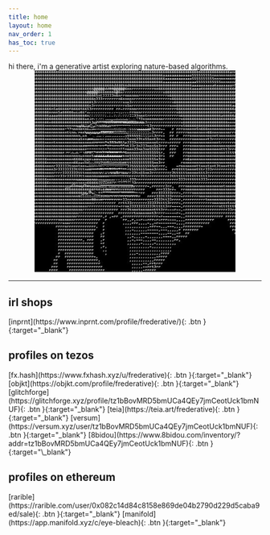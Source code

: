 ```yaml
---
title: home
layout: home
nav_order: 1
has_toc: true
---
```


<span class="fs-8">
hi there, i'm a generative artist exploring nature-based algorithms.
</span>

<div style="text-align: center;">
  <img src="./assets/profile.jpg" alt="pfp" title="pfp" />
</div>

----

## irl shops
<span class="fs-8">
[inprnt](https://www.inprnt.com/profile/frederative/){: .btn }{:target="_blank"}
</span>



## profiles on tezos

<span class="fs-8">
[fx.hash](https://www.fxhash.xyz/u/frederative){: .btn }{:target="_blank"}
[objkt](https://objkt.com/profile/frederative){: .btn }{:target="_blank"}
[glitchforge](https://glitchforge.xyz/profile/tz1bBovMRD5bmUCa4QEy7jmCeotUck1bmNUF){: .btn }{:target="_blank"}
[teia](https://teia.art/frederative){: .btn }{:target="_blank"}
[versum](https://versum.xyz/user/tz1bBovMRD5bmUCa4QEy7jmCeotUck1bmNUF){: .btn }{:target="_blank"}
[8bidou](https://www.8bidou.com/inventory/?addr=tz1bBovMRD5bmUCa4QEy7jmCeotUck1bmNUF){: .btn }{:target="\_blank"}
</span>

## profiles on ethereum

<span class="fs-8">
[rarible](https://rarible.com/user/0x082c14d84c8158e869de04b2790d229d5caba9ed/sale){: .btn }{:target="_blank"}
[manifold](https://app.manifold.xyz/c/eye-bleach){: .btn }{:target="_blank"}
</span>
